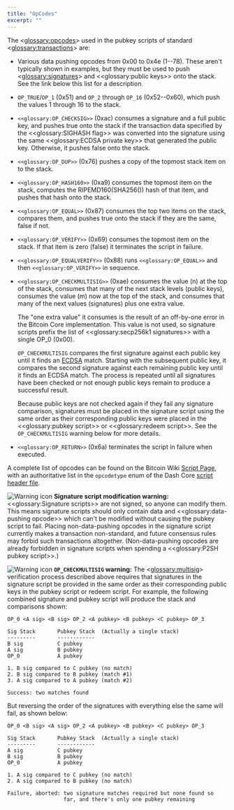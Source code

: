 ```yaml
---
title: "OpCodes"
excerpt: ""
---
```

The <<glossary:opcodes>> used in the pubkey scripts of standard <<glossary:transactions>> are:

* Various data pushing opcodes from 0x00 to 0x4e (1--78). These aren't typically shown in examples, but they must be used to push <<glossary:signatures>> and <<glossary:public keys>> onto the stack. See the link below this list for a description.

* `OP_TRUE`/`OP_1` (0x51) and `OP_2` through `OP_16` (0x52--0x60), which push the values 1 through 16 to the stack.

**<span id="op_checksig"></span>**
* `<<glossary:OP_CHECKSIG>>` (0xac) consumes a signature and a full public key, and pushes true onto the stack if the transaction data specified by the <<glossary:SIGHASH flag>> was converted into the signature using the same <<glossary:ECDSA private key>> that generated the public key. Otherwise, it pushes false onto the stack.

* `<<glossary:OP_DUP>>` (0x76) pushes a copy of the topmost stack item on to the stack.

* `<<glossary:OP_HASH160>>` (0xa9) consumes the topmost item on the stack, computes the RIPEMD160(SHA256()) hash of that item, and pushes that hash onto the stack.

* `<<glossary:OP_EQUAL>>` (0x87) consumes the top two items on the stack, compares them, and pushes true onto the stack if they are the same, false if not.

* `<<glossary:OP_VERIFY>>` (0x69) consumes the topmost item on the stack. If that item is zero (false) it terminates the script in failure.

* `<<glossary:OP_EQUALVERIFY>>` (0x88) runs `<<glossary:OP_EQUAL>>` and then `<<glossary:OP_VERIFY>>` in sequence.

* `<<glossary:OP_CHECKMULTISIG>>` (0xae) consumes the value (n) at the top of the stack, consumes that many of the next stack levels (public keys), consumes the value (m) now at the top of the stack, and consumes that many of the next values (signatures) plus one extra value.

    The "one extra value" it consumes is the result of an off-by-one error in the Bitcoin Core implementation. This value is not used, so signature scripts prefix the list of <<glossary:secp256k1 signatures>> with a single OP_0 (0x00).

    `OP_CHECKMULTISIG` compares the first signature against each public key until it finds an [ECDSA](https://en.wikipedia.org/wiki/Elliptic_Curve_Digital_Signature_Algorithm) match. Starting with the subsequent public key, it compares the second signature against each remaining public key until it finds an ECDSA match. The process is repeated until all signatures have been checked or not enough public keys remain to produce a successful result.

    Because public keys are not checked again if they fail any signature comparison, signatures must be placed in the signature script using the same order as their corresponding public keys were placed in the <<glossary:pubkey script>> or <<glossary:redeem script>>. See the `OP_CHECKMULTISIG` warning below for more details.

* `<<glossary:OP_RETURN>>` (0x6a) terminates the script in failure when executed.

A complete list of opcodes can be found on the Bitcoin Wiki [Script Page](https://en.bitcoin.it/wiki/Script), with an authoritative list in the `opcodetype` enum of the Dash Core [script header file](https://github.com/dashpay/dash/blob/master/src/script/script.h).

![Warning icon](https://dash-docs.github.io/img/icons/icon_warning.svg) **<span id="signature_script_modification_warning">Signature script modification warning</span>:** <<glossary:Signature scripts>> are not signed, so anyone can modify them. This means signature scripts should only contain data and <<glossary:data-pushing opcode>> which can't be modified without causing the pubkey script to fail. Placing non-data-pushing opcodes in the signature script currently makes a transaction non-standard, and future consensus rules may forbid such transactions altogether. (Non-data-pushing opcodes are already forbidden in signature scripts when spending a <<glossary:P2SH pubkey script>>.)

![Warning icon](https://dash-docs.github.io/img/icons/icon_warning.svg) **`OP_CHECKMULTISIG` warning:** The <<glossary:multisig>> verification process described above requires that signatures in the signature script be provided in the same order as their corresponding public keys in the pubkey script or redeem script. For example, the following combined signature and pubkey script will produce the stack and comparisons shown:

``` text
OP_0 <A sig> <B sig> OP_2 <A pubkey> <B pubkey> <C pubkey> OP_3

Sig Stack       Pubkey Stack  (Actually a single stack)
---------       ------------
B sig           C pubkey
A sig           B pubkey
OP_0            A pubkey

1. B sig compared to C pubkey (no match)
2. B sig compared to B pubkey (match #1)
3. A sig compared to A pubkey (match #2)

Success: two matches found
```

But reversing the order of the signatures with everything else the same will fail, as shown below:

``` text
OP_0 <B sig> <A sig> OP_2 <A pubkey> <B pubkey> <C pubkey> OP_3

Sig Stack       Pubkey Stack  (Actually a single stack)
---------       ------------
A sig           C pubkey
B sig           B pubkey
OP_0            A pubkey

1. A sig compared to C pubkey (no match)
2. A sig compared to B pubkey (no match)

Failure, aborted: two signature matches required but none found so
                  far, and there's only one pubkey remaining
```